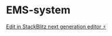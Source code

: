 # EMS-system

[Edit in StackBlitz next generation editor ⚡️](https://stackblitz.com/~/github.com/KALIPEM/EMS-system)